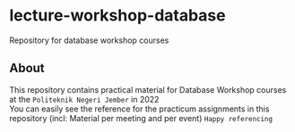 # lecture-workshop-database
Repository for database workshop courses

## About
This repository contains practical material for Database Workshop courses at the ``Politeknik Negeri Jember`` in 2022\
You can easily see the reference for the practicum assignments in this repository (incl: Material per meeting and per event)
``Happy referencing``
